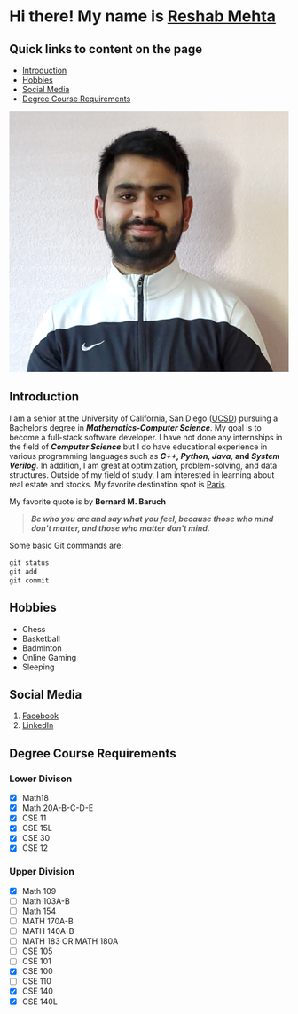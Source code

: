 # Hi there! My name is [Reshab Mehta](Images/pic.jpg)

## Quick links to content on the page
- [Introduction](https://github.com/Reshab18/AboutPage/blob/main/index.md#introduction)
- [Hobbies](https://github.com/Reshab18/AboutPage/blob/main/index.md#hobbies)
- [Social Media](https://github.com/Reshab18/AboutPage/blob/main/index.md#social-media)
- [Degree Course Requirements](https://github.com/Reshab18/AboutPage/blob/main/index.md#degree-course-requirements) 

![This is me](Images/pic.jpg) 

## Introduction 
I am a senior at the University of California, San Diego ([UCSD](https://ucsd.edu/)) pursuing a Bachelor’s degree in ***Mathematics-Computer Science***. 
My goal is to become a full-stack software developer. I have not done any internships in the field of ***Computer Science*** 
but I do have educational experience in various programming languages such as **_C++, Python, Java,_ and _System Verilog_**. 
In addition, I am great at optimization, problem-solving, and data structures. Outside of my field of study, I am 
interested in learning about real estate and stocks. My favorite destination spot is [Paris](Images/Destination.jfif).

My favorite quote is by **Bernard M. Baruch**
> ***Be who you are and say what you feel, because those who mind don't matter, and those who matter don't mind.***

Some basic Git commands are:
```
git status
git add
git commit
```

## Hobbies
- Chess  
- Basketball
- Badminton
- Online Gaming
- Sleeping

## Social Media
1. [Facebook](https://www.facebook.com/rishab.mehta182000/)
2. [LinkedIn](https://www.linkedin.com/in/reshab-mehta-78b9381a3/)

## Degree Course Requirements 
### Lower Divison
- [X] Math18
- [x] Math 20A-B-C-D-E
- [X] CSE 11 
- [X] CSE 15L
- [X] CSE 30
- [X] CSE 12

### Upper Division
- [X] Math 109
- [ ] Math 103A-B
- [ ] Math 154
- [ ] MATH 170A-B
- [ ] MATH 140A-B
- [ ] MATH 183 OR MATH 180A
- [ ] CSE 105 
- [ ] CSE 101
- [X] CSE 100
- [ ] CSE 110
- [X] CSE 140
- [X] CSE 140L
